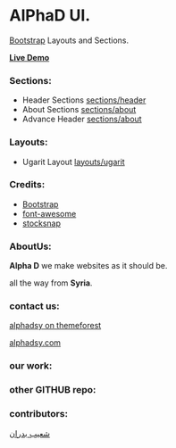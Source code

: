 # AlPhaD UI. 

[Bootstrap](https://getbootstrap.com) Layouts and Sections.

[**Live Demo**](https://alphadsy.github.io/alpha-ui/)
 
### Sections:
- Header Sections [sections/header](https://github.com/alphadsy/alpha-ui/tree/master/sections/header/)
- About Sections [sections/about](https://github.com/alphadsy/alpha-ui/tree/master/sections/about/)
- Advance Header [sections/about](https://github.com/alphadsy/alpha-ui/tree/master/sections/header2/)

### Layouts:
- Ugarit Layout [layouts/ugarit](https://github.com/alphadsy/alpha-ui/tree/master/layouts/ugarit/)

### Credits:
- [Bootstrap](https://getbootstrap.com)  
- [font-awesome](https://http://fontawesome.io)  
- [stocksnap](http://stocksnap.io/)  

### AboutUs:
**Alpha D** we make websites as it should be.

all the way from **Syria**.
 
### contact us:  

[alphadsy on themeforest](https://themeforest.net/user/alphadsy)

[alphadsy.com](http://alphadsy.com)

### our work:

### other GITHUB repo:
 
### contributors:
[شعيب بدران](https://github.com/shu3aybbadran) 